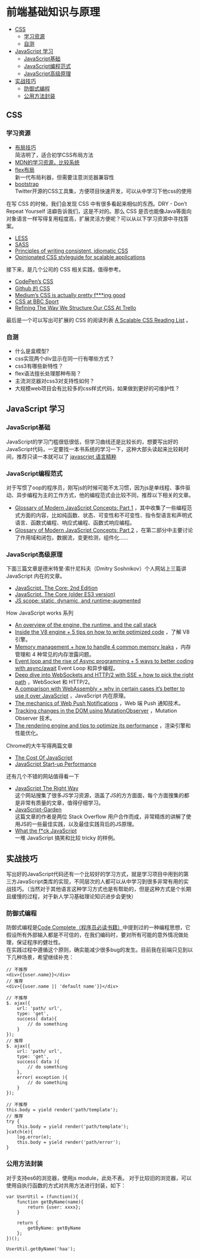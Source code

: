 # 前端基础知识与原理 <!-- omit in toc -->

- [CSS](#css)
  - [学习资源](#%e5%ad%a6%e4%b9%a0%e8%b5%84%e6%ba%90)
  - [自测](#%e8%87%aa%e6%b5%8b)
- [JavaScript 学习](#javascript-%e5%ad%a6%e4%b9%a0)
  - [JavaScript基础](#javascript%e5%9f%ba%e7%a1%80)
  - [JavaScript编程范式](#javascript%e7%bc%96%e7%a8%8b%e8%8c%83%e5%bc%8f)
  - [JavaScript高级原理](#javascript%e9%ab%98%e7%ba%a7%e5%8e%9f%e7%90%86)
- [实战技巧](#%e5%ae%9e%e6%88%98%e6%8a%80%e5%b7%a7)
  - [防御式编程](#%e9%98%b2%e5%be%a1%e5%bc%8f%e7%bc%96%e7%a8%8b)
  - [公用方法封装](#%e5%85%ac%e7%94%a8%e6%96%b9%e6%b3%95%e5%b0%81%e8%a3%85)

## CSS

### 学习资源

- [布局技巧](http://zh.learnlayout.com/)  
    简洁明了，适合初学CSS布局方法
- [MDN的学习资源，比较系统](https://developer.mozilla.org/zh-CN/docs/Web/CSS)
- [flex布局](http://www.ruanyifeng.com/blog/2015/07/flex-grammar.html)  
    新一代布局利器，但需要注意浏览器兼容性  
- [bootstrap](http://v3.bootcss.com/)  
    Twitter开源的CSS工具集，方便项目快速开发，可以从中学习下他css的使用

在写 CSS 的时候，我们会发现 CSS 中有很多看起来相似的东西。DRY - Don’t Repeat Yourself 洁癖告诉我们，这是不对的。那么 CSS 是否也能像Java等面向对象语言一样写得复用程度高，扩展灵活方便呢？可以从以下学习资源中寻找答案。

- [LESS](http://lesscss.org)
- [SASS](https://sass-lang.com)
- [Principles of writing consistent, idiomatic CSS](https://github.com/necolas/idiomatic-css)
- [Opinionated CSS styleguide for scalable applications](https://github.com/grvcoelho/css-styleguide)

接下来，是几个公司的 CSS 相关实践，值得参考。

- [CodePen’s CSS](https://codepen.io/chriscoyier/post/codepens-css)
- [Github 的 CSS](https://markdotto.com/2014/07/23/githubs-css/)
- [Medium’s CSS is actually pretty f***ing good](https://medium.com/@fat/mediums-css-is-actually-pretty-fucking-good-b8e2a6c78b06)
- [CSS at BBC Sport](https://medium.com/bbc-design-engineering/css-at-bbc-sport-part-1-bab546184e66)
- [Refining The Way We Structure Our CSS At Trello](https://blog.trello.com/refining-the-way-we-structure-our-css-at-trello)

最后是一个可以写出可扩展的 CSS 的阅读列表 [A Scalable CSS Reading List](https://github.com/davidtheclark/scalable-css-reading-list) 。

### 自测

- 什么是盒模型?
- css实现两个div显示在同一行有哪些方式？
- css3有哪些新特性？
- flex语法擅长处理那种布局？
- 主流浏览器对css3对支持性如何？
- 大规模web项目会有比较多的css样式代码，如果做到更好的可维护性？
  
## JavaScript 学习

### JavaScript基础

JavaScript的学习门槛很低很低，但学习曲线还是比较长的，想要写出好的JavaScript代码，一定要找一本书系统的学习一下，这种大部头读起来比较耗时间，推荐只读一本就可以了 [javascript 语言精粹](https://book.douban.com/subject/11874748/)

### JavaScript编程范式

对于写惯了oop的程序员，刚写js的时候可能不太习惯，因为js是单线程、事件驱动、异步编程为主的工作方式，他的编程范式会比较不同，推荐以下相关的文章。

- [Glossary of Modern JavaScript Concepts: Part 1](https://auth0.com/blog/glossary-of-modern-javascript-concepts/) ，其中收集了一些编程范式方面的内容，比如纯函数、状态、可变性和不可变性、指令型语言和声明式语言、函数式编程、响应式编程、函数式响应编程。
- [Glossary of Modern JavaScript Concepts: Part 2](https://auth0.com/blog/glossary-of-modern-javascript-concepts-part-2/) ，在第二部分中主要讨论了作用域和闭包，数据流，变更检测，组件化……

### JavaScript高级原理

下面三篇文章是德米特里·索什尼科夫（Dmitry Soshnikov）个人网站上三篇讲 JavaScript 内在的文章。

- [JavaScript. The Core: 2nd Edition](http://dmitrysoshnikov.com/ecmascript/javascript-the-core-2nd-edition/)
- [JavaScript. The Core (older ES3 version)](http://dmitrysoshnikov.com/ecmascript/javascript-the-core/)
- [JS scope: static, dynamic, and runtime-augmented](https://codeburst.io/js-scope-static-dynamic-and-runtime-augmented-5abfee6223fe)

How JavaScript works 系列

- [An overview of the engine, the runtime, and the call stack](https://blog.sessionstack.com/how-does-javascript-actually-work-part-1-b0bacc073cf)
- [Inside the V8 engine + 5 tips on how to write optimized code](https://blog.sessionstack.com/how-javascript-works-inside-the-v8-engine-5-tips-on-how-to-write-optimized-code-ac089e62b12e) ，了解 V8 引擎。
- [Memory management + how to handle 4 common memory leaks](https://blog.sessionstack.com/how-javascript-works-memory-management-how-to-handle-4-common-memory-leaks-3f28b94cfbec) ，内存管理和 4 种常见的内存泄露问题。
- [Event loop and the rise of Async programming + 5 ways to better coding with async/await](https://blog.sessionstack.com/how-javascript-works-event-loop-and-the-rise-of-async-programming-5-ways-to-better-coding-with-2f077c4438b5) Event Loop 和异步编程。
- [Deep dive into WebSockets and HTTP/2 with SSE + how to pick the right path](https://blog.sessionstack.com/how-javascript-works-deep-dive-into-websockets-and-http-2-with-sse-how-to-pick-the-right-path-584e6b8e3bf7) ，WebSocket 和 HTTP/2。
- [A comparison with WebAssembly + why in certain cases it’s better to use it over JavaScript](https://blog.sessionstack.com/how-javascript-works-a-comparison-with-webassembly-why-in-certain-cases-its-better-to-use-it-d80945172d79) ，JavaScript 内在原理。
- [The mechanics of Web Push Notifications](https://blog.sessionstack.com/how-javascript-works-the-mechanics-of-web-push-notifications-290176c5c55d) ，Web 端 Push 通知技术。
- [Tracking changes in the DOM using MutationObserver](https://blog.sessionstack.com/how-javascript-works-tracking-changes-in-the-dom-using-mutationobserver-86adc7446401) ，Mutation Observer 技术。
- [The rendering engine and tips to optimize its performance](https://blog.sessionstack.com/how-javascript-works-the-rendering-engine-and-tips-to-optimize-its-performance-7b95553baeda) ，渲染引擎和性能优化。

Chrome的大牛写得两篇文章

- [The Cost Of JavaScript](https://medium.com/dev-channel/the-cost-of-javascript-84009f51e99e)
- [JavaScript Start-up Performance](https://medium.com/reloading/javascript-start-up-performance-69200f43b201)

还有几个不错的网站值得看一下

- [JavaScript The Right Way](http://jstherightway.org/zh-cn/)  
    这个网站搜集了很多JS学习资源，涵盖了JS的方方面面，每个方面搜集的都是非常有质量的文章，值得仔细学习。
- [JavaScript-Garden](http://bonsaiden.github.io/JavaScript-Garden/zh/)  
    这篇文章的作者是两位 Stack Overflow 用户合作而成，非常精炼的讲解了使用JS的一些最佳实践，以及最佳实践背后的JS原理。
- [What the f*ck JavaScript](https://github.com/denysdovhan/wtfjs)  
    一堆 JavaScript 搞笑和比较 tricky 的样例。

## 实战技巧

写出好的JavaScript代码还有一个比较好的学习方式，就是学习项目中用到的第三方JavaScript类库的实现，不同层次的人都可以从中学习到很多非常有用的实战技巧。（当然对于其他语言这种学习方式也是有帮助的，但是这种方式是个长期且缓慢的过程，对于新人学习基础理论知识进步会更快）

### 防御式编程

防御式编程是[Code Complete（程序员必读书籍）](https://book.douban.com/subject/1432042/)中提到过的一种编程思想，它假设所有外部输入都是不可信的，在我们编码时，要对所有可能的意外情况做处理，保证程序的健壮性。  
在实践过程中遵循这个原则，确实能减少很多bug的发生。目前我在前端只见到以下几种场景，希望继续补充：  

    // 不推荐
    <div>{{user.name}}</div>
    // 推荐
    <div>{{user.name || 'default name'}}</div>  

    // 不推荐
    $. ajax({ 
        url: 'path/ url', 
        type: 'get', 
        success( data){ 
            // do something 
        } 
    });
    // 推荐
    $. ajax({ 
        url: 'path/ url', 
        type: 'get', 
        success( data ){ 
            // do something 
        },
        error( exception ){ 
            // do something 
        }  
    });

    // 不推荐
    this.body = yield render('path/template');
    // 推荐
    try {
        this.body = yield render('path/template');
    }catch(e){
        log.error(e);
        this.body = yield render('path/error');
    }

### 公用方法封装

对于支持es6的浏览器，使用js module，此处不表。
对于比较旧的浏览器，可以使用自执行函数的方式对共用方法进行封装，如下：

    var UserUtil = (function(){
        function getByName(name){
            return {user: xxxx};
        }

        return {
            getByName: getByName
        };
    })();

    UserUtil.getByName('haa');
